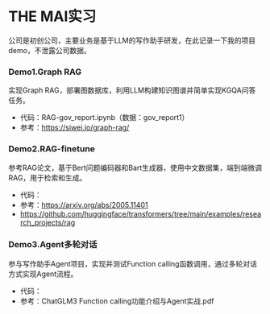 # THE MAI实习
公司是初创公司，主要业务是基于LLM的写作助手研发，在此记录一下我的项目demo，不泄露公司数据。
### Demo1.Graph RAG
实现Graph RAG，部署图数据库，利用LLM构建知识图谱并简单实现KGQA问答任务。
- 代码：RAG-gov_report.ipynb（数据：gov_report1）
- 参考：https://siwei.io/graph-rag/
### Demo2.RAG-finetune
参考RAG论文，基于Bert问题编码器和Bart生成器，使用中文数据集，端到端微调RAG，用于检索和生成。
- 代码：
- 参考：https://arxiv.org/abs/2005.11401
- https://github.com/huggingface/transformers/tree/main/examples/research_projects/rag
### Demo3.Agent多轮对话
参与写作助手Agent项目，实现并测试Function calling函数调用，通过多轮对话方式实现Agent流程。
- 代码：
- 参考：ChatGLM3 Function calling功能介绍与Agent实战.pdf
